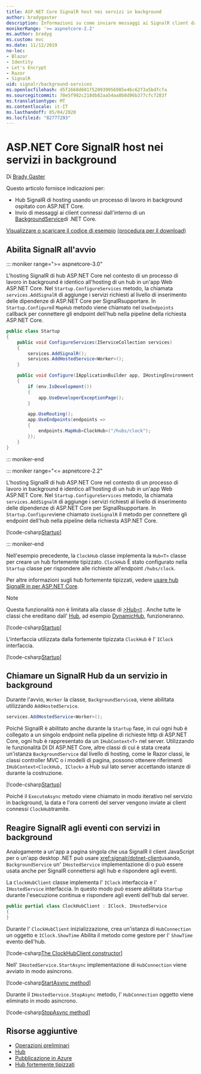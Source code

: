 ```yaml
---
title: ASP.NET Core SignalR host nei servizi in background
author: bradygaster
description: Informazioni su come inviare messaggi ai SignalR client da classi BackgroundService di .NET Core.
monikerRange: '>= aspnetcore-2.2'
ms.author: bradyg
ms.custom: mvc
ms.date: 11/12/2019
no-loc:
- Blazor
- Identity
- Let's Encrypt
- Razor
- SignalR
uid: signalr/background-services
ms.openlocfilehash: d5f1668d601f520939956985e46c62f3a5bdfcfa
ms.sourcegitcommit: 70e5f982c218db82aa54aa8b8d96b377cfc7283f
ms.translationtype: MT
ms.contentlocale: it-IT
ms.lasthandoff: 05/04/2020
ms.locfileid: "82777293"
---
```

# <a name="host-aspnet-core-signalr-in-background-services"></a>ASP.NET Core SignalR host nei servizi in background

Di [Brady Gaster](https://twitter.com/bradygaster)

Questo articolo fornisce indicazioni per:

* Hub SignalR di hosting usando un processo di lavoro in background ospitato con ASP.NET Core.
* Invio di messaggi ai client connessi dall'interno di un [BackgroundService](xref:Microsoft.Extensions.Hosting.BackgroundService)di .NET Core.

[Visualizzare o scaricare il codice di esempio](https://github.com/dotnet/AspNetCore.Docs/tree/master/aspnetcore/signalr/background-service/sample/) [(procedura per il download)](xref:index#how-to-download-a-sample)

## <a name="enable-signalr-in-startup"></a>Abilita SignalR all'avvio

::: moniker range=">= aspnetcore-3.0"

L'hosting SignalR di hub ASP.NET Core nel contesto di un processo di lavoro in background è identico all'hosting di un hub in un'app Web ASP.NET Core. Nel `Startup.ConfigureServices` metodo, la chiamata `services.AddSignalR` di aggiunge i servizi richiesti al livello di inserimento delle dipendenze di ASP.NET Core per SignalRsupportare. In `Startup.Configure`il `MapHub` metodo viene chiamato nel `UseEndpoints` callback per connettere gli endpoint dell'hub nella pipeline della richiesta ASP.NET Core.

```csharp
public class Startup
{
    public void ConfigureServices(IServiceCollection services)
    {
        services.AddSignalR();
        services.AddHostedService<Worker>();
    }

    public void Configure(IApplicationBuilder app, IHostingEnvironment env)
    {
        if (env.IsDevelopment())
        {
            app.UseDeveloperExceptionPage();
        }

        app.UseRouting();
        app.UseEndpoints(endpoints =>
        {
            endpoints.MapHub<ClockHub>("/hubs/clock");
        });
    }
}
```

::: moniker-end

::: moniker range="<= aspnetcore-2.2"

L'hosting SignalR di hub ASP.NET Core nel contesto di un processo di lavoro in background è identico all'hosting di un hub in un'app Web ASP.NET Core. Nel `Startup.ConfigureServices` metodo, la chiamata `services.AddSignalR` di aggiunge i servizi richiesti al livello di inserimento delle dipendenze di ASP.NET Core per SignalRsupportare. In `Startup.Configure`viene chiamato `UseSignalR` il metodo per connettere gli endpoint dell'hub nella pipeline della richiesta ASP.NET Core.

[!code-csharp[Startup](background-service/sample/Server/Startup.cs?name=Startup)]

::: moniker-end

Nell'esempio precedente, la `ClockHub` classe implementa la `Hub<T>` classe per creare un hub fortemente tipizzato. `ClockHub` È stato configurato nella `Startup` classe per rispondere alle richieste all'endpoint `/hubs/clock`.

Per altre informazioni sugli hub fortemente tipizzati, vedere [usare hub SignalR in per ASP.NET Core](xref:signalr/hubs#strongly-typed-hubs).

> [!NOTE]
> Questa funzionalità non è limitata alla classe di [>Hub\<t](xref:Microsoft.AspNetCore.SignalR.Hub`1) . Anche tutte le classi che ereditano dall' [Hub](xref:Microsoft.AspNetCore.SignalR.Hub), ad esempio [DynamicHub](xref:Microsoft.AspNetCore.SignalR.DynamicHub), funzioneranno.

[!code-csharp[Startup](background-service/sample/Server/ClockHub.cs?name=ClockHub)]

L'interfaccia utilizzata dalla fortemente tipizzata `ClockHub` è l' `IClock` interfaccia.

[!code-csharp[Startup](background-service/sample/HubServiceInterfaces/IClock.cs?name=IClock)]

## <a name="call-a-signalr-hub-from-a-background-service"></a>Chiamare un SignalR Hub da un servizio in background

Durante l'avvio, `Worker` la classe, `BackgroundService`a, viene abilitata utilizzando `AddHostedService`.

```csharp
services.AddHostedService<Worker>();
```

Poiché SignalR è abilitato anche durante la `Startup` fase, in cui ogni hub è collegato a un singolo endpoint nella pipeline di richieste http di ASP.NET Core, ogni hub è rappresentato da un `IHubContext<T>` nel server. Utilizzando le funzionalità DI DI ASP.NET Core, altre classi di cui è stata creata un'istanza `BackgroundService` dal livello di hosting, come le Razor classi, le classi controller MVC o i modelli di pagina, possono ottenere riferimenti `IHubContext<ClockHub, IClock>` a Hub sul lato server accettando istanze di durante la costruzione.

[!code-csharp[Startup](background-service/sample/Server/Worker.cs?name=Worker)]

Poiché il `ExecuteAsync` metodo viene chiamato in modo iterativo nel servizio in background, la data e l'ora correnti del server vengono inviate ai client connessi `ClockHub`tramite.

## <a name="react-to-signalr-events-with-background-services"></a>Reagire SignalR agli eventi con servizi in background

Analogamente a un'app a pagina singola che usa SignalR il client JavaScript per o un'app desktop .NET può usare <xref:signalr/dotnet-client>usando, `BackgroundService` un' `IHostedService` implementazione di o può essere usata anche per SignalR connettersi agli hub e rispondere agli eventi.

La `ClockHubClient` classe implementa l' `IClock` interfaccia e l' `IHostedService` interfaccia. In questo modo può essere abilitata `Startup` durante l'esecuzione continua e rispondere agli eventi dell'hub dal server.

```csharp
public partial class ClockHubClient : IClock, IHostedService
{
}
```

Durante l' `ClockHubClient` inizializzazione, crea un'istanza di `HubConnection` un oggetto e `IClock.ShowTime` Abilita il metodo come gestore per l' `ShowTime` evento dell'hub.

[!code-csharp[The ClockHubClient constructor](background-service/sample/Clients.ConsoleTwo/ClockHubClient.cs?name=ClockHubClientCtor)]

Nell' `IHostedService.StartAsync` implementazione di `HubConnection` viene avviato in modo asincrono.

[!code-csharp[StartAsync method](background-service/sample/Clients.ConsoleTwo/ClockHubClient.cs?name=StartAsync)]

Durante il `IHostedService.StopAsync` metodo, l' `HubConnection` oggetto viene eliminato in modo asincrono.

[!code-csharp[StopAsync method](background-service/sample/Clients.ConsoleTwo/ClockHubClient.cs?name=StopAsync)]

## <a name="additional-resources"></a>Risorse aggiuntive

* [Operazioni preliminari](xref:tutorials/signalr)
* [Hub](xref:signalr/hubs)
* [Pubblicazione in Azure](xref:signalr/publish-to-azure-web-app)
* [Hub fortemente tipizzati](xref:signalr/hubs#strongly-typed-hubs)
